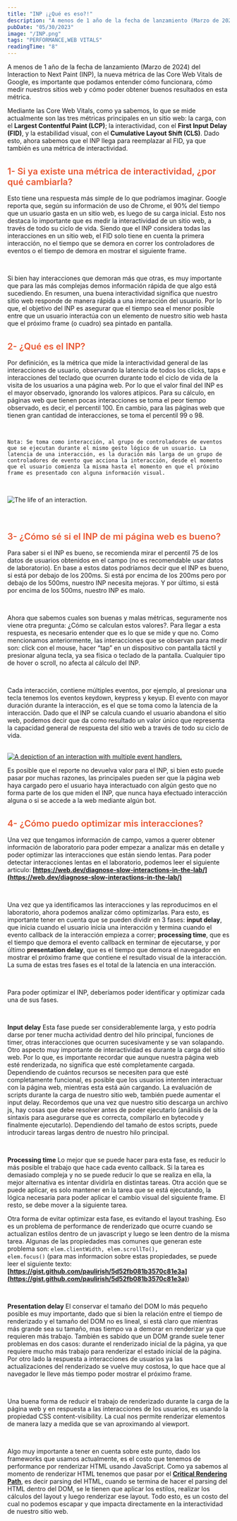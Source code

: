 ```yaml
---
title: "INP ¡¿Qué es eso?!"
description: "A menos de 1 año de la fecha de lanzamiento (Marzo de 2024) del Interaction to Next Paint (INP), la nueva métrica de las Core Web Vitals de Google, es importante que podamos entender cómo funcionara, cómo medir nuestros sitios web y cómo poder obtener buenos resultados en esta métrica."
pubDate: "05/30/2023"
image: "/INP.png"
tags: "PERFORMANCE,WEB VITALS"
readingTime: "8"
---
```


A menos de 1 año de la fecha de lanzamiento (Marzo de 2024) del Interaction to Next Paint (INP), la nueva métrica de las Core Web Vitals de Google, es importante que podamos entender cómo funcionara, cómo medir nuestros sitios web y cómo poder obtener buenos resultados en esta métrica.

Mediante las Core Web Vitals, como ya sabemos, lo que se mide actualmente son las tres métricas principales en un sitio web: la carga, con el **Largest Contentful Paint (LCP)**; la interactividad, con el **First Input Delay (FID)**, y la estabilidad visual, con el **Cumulative Layout Shift (CLS)**. Dado esto, ahora sabemos que el INP llega para reemplazar al FID, ya que también es una métrica de interactividad.

<p style="color:#e9552f;margin-top:32px;margin-bottom:16px;font-size:20px;font-weight:600">
1- Si ya existe una métrica de interactividad, ¿por qué cambiarla?
</p>

Esto tiene una respuesta más simple de lo que podríamos imaginar. Google reporta que, según su información de uso de Chrome, el 90% del tiempo que un usuario gasta en un sitio web, es luego de su carga inicial.
Esto nos destaca lo importante que es medir la interactividad de un sitio web, a través de todo su ciclo de vida.
Siendo que el INP considera todas las interacciones en un sitio web, el FID solo tiene en cuenta la primera interacción, no el tiempo que se demora en correr los controladores de eventos o el tiempo de demora en mostrar el siguiente frame.

<br/>

Si bien hay interacciones que demoran más que otras, es muy importante que para las más complejas demos información rápida de que algo está sucediendo.
En resumen, una buena interactividad significa que nuestro sitio web responde de manera rápida a una interacción del usuario. Por lo que, el objetivo del INP es asegurar que el tiempo sea el menor posible entre que un usuario interactúa con un elemento de nuestro sitio web hasta que el próximo frame (o cuadro) sea pintado en pantalla.

<p style="color:#e9552f;margin-top:32px;margin-bottom:16px;font-size:20px;font-weight:600">
2- ¿Qué es el INP?
</p>

Por definición, es la métrica que mide la interactividad general de las interacciones de usuario, observando la latencia de todos los clicks, taps e interacciones del teclado que ocurren durante todo el ciclo de vida de la visita de los usuarios a una página web. Por lo que el valor final del INP es el mayor observado, ignorando los valores atípicos.
Para su cálculo, en páginas web que tienen pocas interacciones se toma el peor tiempo observado, es decir, el percentil 100. En cambio, para las páginas web que tienen gran cantidad de interacciones, se toma el percentil 99 o 98.

<br/>

`Nota: Se toma como interacción, al grupo de controladores de eventos que se ejecutan durante el mismo gesto lógico de un usuario.
La latencia de una interacción, es la duración más larga de un grupo de controladores de evento que acciona la interacción, desde el momento que el usuario comienza la misma hasta el momento en que el próximo frame es presentado con alguna información visual.`

<br/>

![The life of an interaction.](/blog/inp.png)

<br/>

<p style="color:#e9552f;margin-top:32px;margin-bottom:16px;font-size:20px;font-weight:600">
3- ¿Cómo sé si el INP de mi página web es bueno?
</p>

Para saber si el INP es bueno, se recomienda mirar el percentil 75 de los datos de usuarios obtenidos en el campo (no es recomendable usar datos de laboratorio). En base a estos datos podríamos decir que el INP es bueno, si está por debajo de los 200ms. Si está por encima de los 200ms pero por debajo de los 500ms, nuestro INP necesita mejoras. Y por último, si está por encima de los 500ms, nuestro INP es malo.

<br/>

Ahora que sabemos cuales son buenas y malas métricas, seguramente nos viene otra pregunta: ¿Cómo se calculan estos valores?. Para llegar a esta respuesta, es necesario entender que es lo que se mide y que no. Como mencionamos anteriormente, las interacciones que se observan para medir son: click con el mouse, hacer “tap” en un dispositivo con pantalla táctil y presionar alguna tecla, ya sea física o teclado de la pantalla. Cualquier tipo de hover o scroll, no afecta al cálculo del INP.

<br/>

Cada interacción, contiene múltiples eventos, por ejemplo, al presionar una tecla tenemos los eventos keydown, keypress y keyup. El evento con mayor duración durante la interacción, es el que se toma como la latencia de la interacción.
Dado que el INP se calcula cuando el usuario abandona el sitio web, podemos decir que da como resultado un valor único que representa la capacidad general de respuesta del sitio web a través de todo su ciclo de vida.

<br/>

<a href="/blog/multiple-interactions.png" alt="A depiction of an interaction with multiple event handlers." target="_blank">
<img src="/blog/multiple-interactions.png" alt="A depiction of an interaction with multiple event handlers." />
</a>

<br/>

Es posible que el reporte no devuelva valor para el INP, si bien esto puede pasar por muchas razones, las principales pueden ser que la página web haya cargado pero el usuario haya interactuado con algún gesto que no forma parte de los que miden el INP, que nunca haya efectuado interacción alguna o si se accede a la web mediante algún bot.

<p style="color:#e9552f;margin-top:32px;margin-bottom:16px;font-size:20px;font-weight:600">
4- ¿Cómo puedo optimizar mis interacciones?
</p>

Una vez que tengamos información de campo, vamos a querer obtener información de laboratorio para poder empezar a analizar más en detalle y poder optimizar las interacciones que están siendo lentas. Para poder detectar interacciones lentas en el laboratorio, podemos leer el siguiente articulo: **[https://web.dev/diagnose-slow-interactions-in-the-lab/](https://web.dev/diagnose-slow-interactions-in-the-lab/)**

<br/>

Una vez que ya identificamos las interacciones y las reproducimos en el laboratorio, ahora podemos analizar cómo optimizarlas. Para esto, es importante tener en cuenta que se pueden dividir en 3 fases: **input delay**, que inicia cuando el usuario inicia una interacción y termina cuando el evento callback de la interacción empieza a correr; **processing time**, que es el tiempo que demora el evento callback en terminar de ejecutarse, y por último **presentation delay**, que es el tiempo que demora el navegador en mostrar el próximo frame que contiene el resultado visual de la interacción. La suma de estas tres fases es el total de la latencia en una interacción.

<br/>

Para poder optimizar el INP, deberíamos poder identificar y optimizar cada una de sus fases.

<br/>

**Input delay**
Esta fase puede ser considerablemente larga, y esto podría darse por tener mucha actividad dentro del hilo principal, funciones de timer, otras interacciones que ocurren sucesivamente y se van solapando.
Otro aspecto muy importante de interactividad es durante la carga del sitio web. Por lo que, es importante recordar que aunque nuestra página web esté renderizada, no significa que esté completamente cargada. Dependiendo de cuántos recursos se necesiten para que esté completamente funcional, es posible que los usuarios intenten interactuar con la página web, mientras esta está aún cargando.
La evaluación de scripts durante la carga de nuestro sitio web, también puede aumentar el input delay. Recordemos que una vez que nuestro sitio descarga un archivo js, hay cosas que debe resolver antes de poder ejecutarlo (análisis de la sintaxis para asegurarse que es correcta, compilarlo en bytecode y finalmente ejecutarlo). Dependiendo del tamaño de estos scripts, puede introducir tareas largas dentro de nuestro hilo principal.

<br/>

**Processing time**
Lo mejor que se puede hacer para esta fase, es reducir lo más posible el trabajo que hace cada evento callback. Si la tarea es demasiado compleja y no se puede reducir lo que se realiza en ella, la mejor alternativa es intentar dividirla en distintas tareas.
Otra acción que se puede aplicar, es solo mantener en la tarea que se está ejecutando, la lógica necesaria para poder aplicar el cambio visual del siguiente frame. El resto, se debe mover a la siguiente tarea.

Otra forma de evitar optimizar esta fase, es evitando el layout trashing. Eso es un problema de performance de renderizado que ocurre cuando se actualizan estilos dentro de un javascript y luego se leen dentro de la misma tarea. Algunas de las propiedades mas comunes que generan este problema son: <code>elem.clientWidth, elem.scrollTo(), elem.focus()</code> (para mas informacion sobre estas propiedades, se puede leer el siguiente texto: **[https://gist.github.com/paulirish/5d52fb081b3570c81e3a](https://gist.github.com/paulirish/5d52fb081b3570c81e3a)**)

<br/>

**Presentation delay**
El conservar el tamaño del DOM lo más pequeño posible es muy importante, dado que si bien la relación entre el tiempo de renderizado y el tamaño del DOM no es lineal, si está claro que mientras más grande sea su tamaño, mas tiempo va a demorar en renderizar ya que requieren más trabajo. También es sabido que un DOM grande suele tener problemas en dos casos: durante el renderizado inicial de la página, ya que requiere mucho más trabajo para renderizar el estado inicial de la página. Por otro lado la respuesta a interacciones de usuarios ya las actualizaciones del renderizado se vuelve muy costosa, lo que hace que al navegador le lleve más tiempo poder mostrar el próximo frame.

<br/>

Una buena forma de reducir el trabajo de renderizado durante la carga de la página web y en respuesta a las interacciones de los usuarios, es usando la propiedad CSS content-visibility. La cual nos permite renderizar elementos de manera lazy a medida que se van aproximando al viewport.

<br/>

Algo muy importante a tener en cuenta sobre este punto, dado los frameworks que usamos actualmente, es el costo que tenemos de performance por renderizar HTML usando JavaScript.
Como ya sabemos al momento de renderizar HTML tenemos que pasar por el **[Critical Rendering Path](https://dev.to/coderedjack/critical-rendering-path-web-performance-23ij)**, es decir parsing del HTML, cuando se termina de hacer el parsing del HTML dentro del DOM, se le tienen que aplicar los estilos, realizar los cálculos del layout y luego renderizar ese layout. Todo esto, es un costo del cual no podemos escapar y que impacta directamente en la interactividad de nuestro sitio web.
